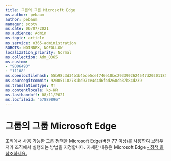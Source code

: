 ```yaml
---
title: 그룹의 그룹 Microsoft Edge
ms.author: pebaum
author: pebaum
manager: scotv
ms.date: 06/07/2021
ms.audience: Admin
ms.topic: article
ms.service: o365-administration
ROBOTS: NOINDEX, NOFOLLOW
localization_priority: Normal
ms.collection: Adm_O365
ms.custom:
- "9006493"
- "11108"
ms.openlocfilehash: 55b98c3d34b1b4bce5cef746e18bc2933902624547d2020118579593ca5c6f77
ms.sourcegitcommit: 920051182781bd97ce4d4d6fbd268cb37b84d239
ms.translationtype: MT
ms.contentlocale: ko-KR
ms.lasthandoff: 08/11/2021
ms.locfileid: "57889896"
---
```

# <a name="group-policies-in-microsoft-edge"></a>그룹의 그룹 Microsoft Edge

조직에서 사용 가능한 그룹 정책을 Microsoft Edge(버전 77 이상)를 사용하여 브라우저가 조직에서 실행되는 방법을 지정합니다. 자세한 내용은 Microsoft Edge [- 정책 을 참조하세요.](https://docs.microsoft.com/deployedge/microsoft-edge-policies#available-policies)